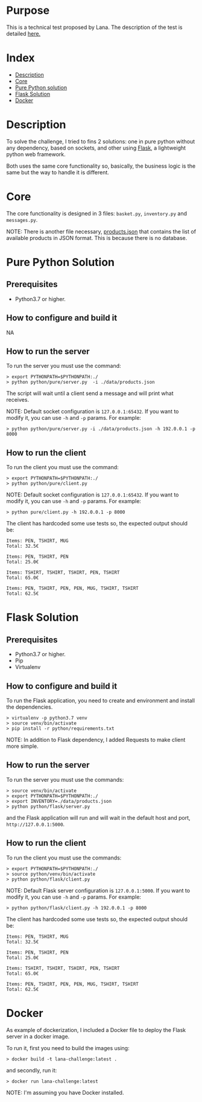 # Purpose

This is a technical test proposed by Lana. The description of the test is detailed 
[here.](https://gist.github.com/samlown/17abc235580fb291dd153b9c45e441d0)

# Index

* [Description](#description)
* [Core](#core)
* [Pure Python solution](#pure_python)
* [Flask Solution](#flask)
* [Docker](#docker)

# <a href="description"></a>Description

To solve the challenge, I tried to fins 2 solutions: one in pure python without any dependency, based on sockets,
and other using [Flask](https://palletsprojects.com/p/flask/), a lightweight python web framework.

Both uses the same core functionality so, basically, the business logic is the same but the way to handle it is
different.

# <a href="core"></a>Core

The core functionality is designed in 3 files: `basket.py`, `inventory.py` and `messages.py`.

NOTE: There is another file necessary,
[products.json](https://github.com/mongonauta/lana-go-challenge/blob/master/data/products.json) that contains the list
of available products in JSON format. This is because there is no database.


# <a href="pure_python"></a>Pure Python Solution

## Prerequisites

* Python3.7 or higher.

## How to configure and build it

NA

## How to run the server

To run the server you must use the command:

```
> export PYTHONPATH=$PYTHONPATH:./
> python python/pure/server.py  -i ./data/products.json 
```

The script will wait until a client send a message and will print what receives.

NOTE: Default socket configuration is `127.0.0.1:65432`. If you want to modify it, you can use `-h` and `-p` params.
For example:

```
> python python/pure/server.py -i ./data/products.json -h 192.0.0.1 -p 8000
```


## How to run the client

To run the client you must use the command:

```
> export PYTHONPATH=$PYTHONPATH:./
> python python/pure/client.py
```

NOTE: Default socket configuration is `127.0.0.1:65432`. If you want to modify it, you can use `-h` and `-p` params.
For example:

```
> python pure/client.py -h 192.0.0.1 -p 8000
```

The client has hardcoded some use tests so, the expected output should be:

```
Items: PEN, TSHIRT, MUG
Total: 32.5€

Items: PEN, TSHIRT, PEN
Total: 25.0€

Items: TSHIRT, TSHIRT, TSHIRT, PEN, TSHIRT
Total: 65.0€

Items: PEN, TSHIRT, PEN, PEN, MUG, TSHIRT, TSHIRT
Total: 62.5€
```

# <a href="pure_python"></a>Flask Solution

## Prerequisites

* Python3.7 or higher.
* Pip
* Virtualenv

## How to configure and build it

To run the Flask application, you need to create and environment and install the dependencies.

```
> virtualenv -p python3.7 venv
> source venv/bin/activate
> pip install -r python/requirements.txt
```

NOTE: In addition to Flask dependency, I added Requests to make client more simple.

## How to run the server

To run the server you must use the commands:

```
> source venv/bin/activate
> export PYTHONPATH=$PYTHONPATH:./
> export INVENTORY=./data/products.json
> python python/flask/server.py
```

and the Flask application will run and will wait in the default host and port, `http://127.0.0.1:5000`.

## How to run the client

To run the client you must use the commands:

```
> export PYTHONPATH=$PYTHONPATH:./
> source python/venv/bin/activate
> python python/flask/client.py
```

NOTE: Default Flask server configuration is `127.0.0.1:5000`. If you want to modify it, you can use `-h` and `-p` params.
For example:

```
> python python/flask/client.py -h 192.0.0.1 -p 8000
```

The client has hardcoded some use tests so, the expected output should be:

```
Items: PEN, TSHIRT, MUG
Total: 32.5€

Items: PEN, TSHIRT, PEN
Total: 25.0€

Items: TSHIRT, TSHIRT, TSHIRT, PEN, TSHIRT
Total: 65.0€

Items: PEN, TSHIRT, PEN, PEN, MUG, TSHIRT, TSHIRT
Total: 62.5€
```

# <a href="docker"></a>Docker

As example of dockerization, I included a Docker file to deploy the Flask server in a docker image.

To run it, first you need to build the images using:

```
> docker build -t lana-challenge:latest .
```

and secondly, run it:
```
> docker run lana-challenge:latest
```

NOTE: I'm assuming you have Docker installed.

